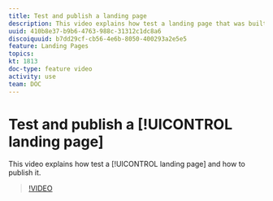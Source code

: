 ```yaml
---
title: Test and publish a landing page
description: This video explains how test a landing page that was built in Adobe Campaign Standard and how to publish it.
uuid: 410b8e37-b9b6-4763-988c-31312c1dc8a6
discoiquuid: b7dd29cf-cb56-4e6b-8050-400293a2e5e5
feature: Landing Pages
topics: 
kt: 1813
doc-type: feature video
activity: use
team: DOC
---
```


# Test and publish a [!UICONTROL landing page]

This video explains how test a [!UICONTROL landing page] and how to publish it.

>[!VIDEO](https://video.tv.adobe.com/v/24092?quality=12)
